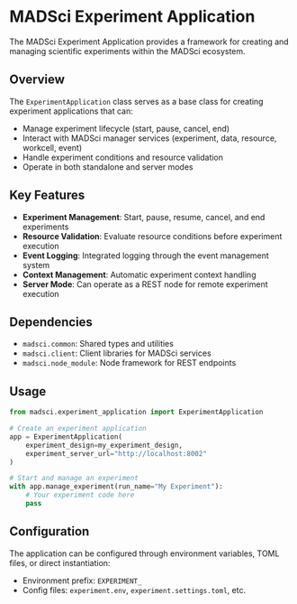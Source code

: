 # MADSci Experiment Application

The MADSci Experiment Application provides a framework for creating and managing scientific experiments within the MADSci ecosystem.

## Overview

The `ExperimentApplication` class serves as a base class for creating experiment applications that can:

- Manage experiment lifecycle (start, pause, cancel, end)
- Interact with MADSci manager services (experiment, data, resource, workcell, event)
- Handle experiment conditions and resource validation
- Operate in both standalone and server modes

## Key Features

- **Experiment Management**: Start, pause, resume, cancel, and end experiments
- **Resource Validation**: Evaluate resource conditions before experiment execution
- **Event Logging**: Integrated logging through the event management system
- **Context Management**: Automatic experiment context handling
- **Server Mode**: Can operate as a REST node for remote experiment execution

## Dependencies

- `madsci.common`: Shared types and utilities
- `madsci.client`: Client libraries for MADSci services
- `madsci.node_module`: Node framework for REST endpoints

## Usage

```python
from madsci.experiment_application import ExperimentApplication

# Create an experiment application
app = ExperimentApplication(
    experiment_design=my_experiment_design,
    experiment_server_url="http://localhost:8002"
)

# Start and manage an experiment
with app.manage_experiment(run_name="My Experiment"):
    # Your experiment code here
    pass
```

## Configuration

The application can be configured through environment variables, TOML files, or direct instantiation:

- Environment prefix: `EXPERIMENT_`
- Config files: `experiment.env`, `experiment.settings.toml`, etc.

